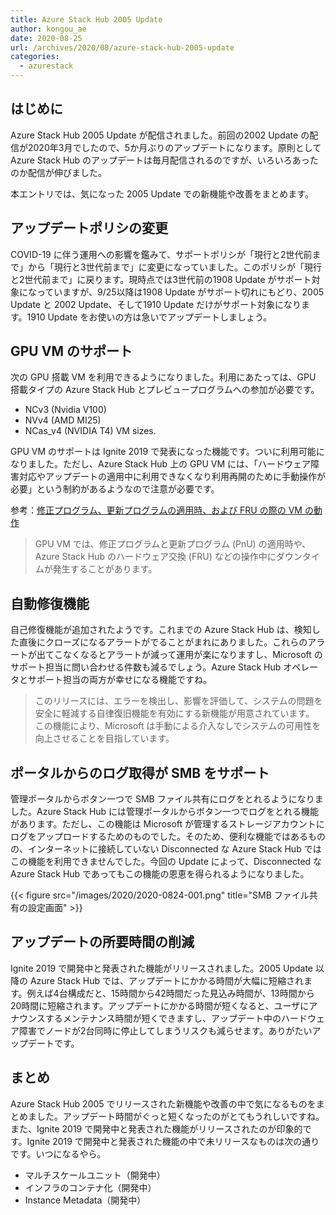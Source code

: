 ```yaml
---
title: Azure Stack Hub 2005 Update
author: kongou_ae
date: 2020-08-25
url: /archives/2020/08/azure-stack-hub-2005-update
categories:
  - azurestack
---
```


## はじめに

Azure Stack Hub 2005 Update が配信されました。前回の2002 Update の配信が2020年3月でしたので、5か月ぶりのアップデートになります。原則として Azure Stack Hub のアップデートは毎月配信されるのですが、いろいろあったのか配信が伸びました。

本エントリでは、気になった 2005 Update での新機能や改善をまとめます。

## アップデートポリシの変更

COVID-19 に伴う運用への影響を鑑みて、サポートポリシが「現行と2世代前まで」から「現行と3世代前まで」に変更になっていました。このポリシが「現行と2世代前まで」に戻ります。現時点では3世代前の1908 Update がサポート対象になっていますが、9/25以降は1908 Update がサポート切れにもどり、2005 Update と 2002 Update、そして1910 Update だけがサポート対象になります。1910 Update をお使いの方は急いでアップデートしましょう。

## GPU VM のサポート

次の GPU 搭載 VM を利用できるようになりました。利用にあたっては、GPU 搭載タイプの Azure Stack Hub とプレビュープログラムへの参加が必要です。

- NCv3 (Nvidia V100)
- NVv4 (AMD MI25)
- NCas_v4 (NVIDIA T4) VM sizes. 

GPU VM のサポートは Ignite 2019 で発表になった機能です。ついに利用可能になりました。ただし、Azure Stack Hub 上の GPU VM には、「ハードウェア障害対応やアップデートの適用中に利用できなくなり利用再開のために手動操作が必要」という制約があるようなので注意が必要です。

参考：[修正プログラム、更新プログラムの適用時、および FRU の際の VM の動作](https://docs.microsoft.com/ja-jp/azure-stack/user/gpu-vms-about?view=azs-2005#patch-and-update-fru-behavior-of-vms)

> GPU VM では、修正プログラムと更新プログラム (PnU) の適用時や、Azure Stack Hub のハードウェア交換 (FRU) などの操作中にダウンタイムが発生することがあります。

## 自動修復機能

自己修復機能が追加されたようです。これまでの Azure Stack Hub は、検知した直後にクローズになるアラートがでることがまれにありました。これらのアラートが出てこなくなるとアラートが減って運用が楽になりますし、Microsoft のサポート担当に問い合わせる件数も減るでしょう。Azure Stack Hub オペレータとサポート担当の両方が幸せになる機能ですね。

> このリリースには、エラーを検出し、影響を評価して、システムの問題を安全に軽減する自律復旧機能を有効にする新機能が用意されています。 この機能により、Microsoft は手動による介入なしでシステムの可用性を向上させることを目指しています。 

## ポータルからのログ取得が SMB をサポート

管理ポータルからボタン一つで SMB ファイル共有にログをとれるようになりました。Azure Stack Hub には管理ポータルからボタン一つでログをとれる機能があります。ただし、この機能は Microsoft が管理するストレージアカウントにログをアップロードするためのものでした。そのため、便利な機能ではあるものの、インターネットに接続していない Disconnected な Azure Stack Hub ではこの機能を利用できませんでした。今回の Update によって、Disconnected な Azure Stack Hub であってもこの機能の恩恵を得られるようになりました。

{{< figure src="/images/2020/2020-0824-001.png" title="SMB ファイル共有の設定画面" >}}

## アップデートの所要時間の削減

Ignite 2019 で開発中と発表された機能がリリースされました。2005 Update 以降の Azure Stack Hub では、アップデートにかかる時間が大幅に短縮されます。例えば4台構成だと、15時間から42時間だった見込み時間が、13時間から20時間に短縮されます。アップデートにかかる時間が短くなると、ユーザにアナウンスするメンテナンス時間が短くできますし、アップデート中のハードウェア障害でノードが2台同時に停止してしまうリスクも減らせます。ありがたいアップデートです。

## まとめ

Azure Stack Hub 2005 でリリースされた新機能や改善の中で気になるものをまとめました。アップデート時間がぐっと短くなったのがとてもうれしいですね。また、Ignite 2019 で開発中と発表された機能がリリースされたのが印象的です。Ignite 2019 で開発中と発表された機能の中で未リリースなものは次の通りです。いつになるやら。

- マルチスケールユニット（開発中）
- インフラのコンテナ化（開発中）
- Instance Metadata（開発中）

